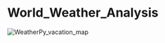 # World_Weather_Analysis

![WeatherPy_vacation_map](https://user-images.githubusercontent.com/81998045/142362566-fd9499dc-ac29-404b-a6f3-c7aac539e45c.png)
